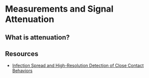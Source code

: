 # Measurements and Signal Attenuation

## What is attenuation? 



## Resources

* [Infection Spread and High-Resolution Detection of Close Contact Behaviors](https://www.mdpi.com/1660-4601/17/4/1445)